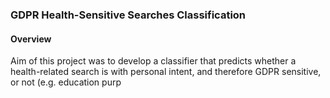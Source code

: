 ### GDPR Health-Sensitive Searches Classification


#### Overview

Aim of this project was to develop a classifier that predicts whether a health-related search is with personal intent, and therefore GDPR sensitive, or not (e.g. education purp

